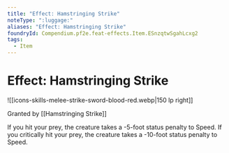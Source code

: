 ```yaml
---
title: "Effect: Hamstringing Strike"
noteType: ":luggage:"
aliases: "Effect: Hamstringing Strike"
foundryId: Compendium.pf2e.feat-effects.Item.ESnzqtwSgahLcxg2
tags:
  - Item
---
```


# Effect: Hamstringing Strike
![[icons-skills-melee-strike-sword-blood-red.webp|150 lp right]]

Granted by [[Hamstringing Strike]]

If you hit your prey, the creature takes a -5-foot status penalty to Speed. If you critically hit your prey, the creature takes a -10-foot status penalty to Speed.
